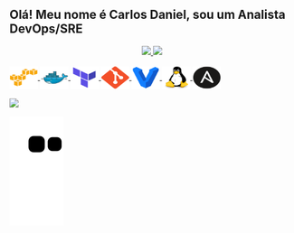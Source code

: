 ## Olá! Meu nome é Carlos Daniel, sou um Analista DevOps/SRE
<div align="center">
  <a href="https://github.com/CarlosDaniel3">
  <img height="180em" src="https://github-readme-stats.vercel.app/api?username=CarlosDaniel3&show_icons=true&theme=dark&include_all_commits=true&count_private=true"/>
  <img height="180em" src="https://github-readme-stats.vercel.app/api/top-langs/?username=CarlosDaniel3&layout=compact&langs_count=7&theme=dark"/>
</div>


  <div style="display: inline_block"><br>
    <img align="center" alt="carlos-aws" height="40" width="50" src="https://github.com/devicons/devicon/blob/master/icons/amazonwebservices/amazonwebservices-original.svg">
    <img align="center" alt="carlos-docker" height="40" width="50" src="https://github.com/devicons/devicon/blob/master/icons/docker/docker-original.svg">
    <img align="center" alt="carlos-terraform" height="40" width="50" src="https://github.com/devicons/devicon/blob/master/icons/terraform/terraform-original.svg">
    <img align="center" alt="carlos-git" height="40" width="50" src="https://github.com/devicons/devicon/blob/master/icons/git/git-original.svg">
    <img align="center" alt="carlos-vagrant" height="40" width="50" src="https://github.com/devicons/devicon/blob/master/icons/vagrant/vagrant-original.svg">
    <img align="center" alt="carlos-linux" height="40" width="50" src="https://github.com/devicons/devicon/blob/master/icons/linux/linux-original.svg">
    <img align="center" alt="carlos-ansible" height="40" width="50" src="https://github.com/devicons/devicon/blob/master/icons/ansible/ansible-original.svg">
</div>
  
  <br/>
  
  <div> 
  <a href="https://www.linkedin.com/in/carlos-daniel-oliveira-nunes/" target="_blank"><img src="https://img.shields.io/badge/-LinkedIn-%230077B5?style=for-the-badge&logo=linkedin&logoColor=white" target="_blank"></a> 
 </div>

 ![Snake animation](https://github.com/rafaballerini/rafaballerini/blob/output/github-contribution-grid-snake.svg)



